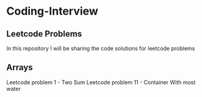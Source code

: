 # Coding-Interview
## Leetcode Problems
In this repository I will be sharing the code solutions for leetcode problems

## Arrays
Leetcode problem 1 - Two Sum
Leetcode problem 11 - Container With most water
